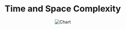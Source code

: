 <div align="center">

# Time and Space Complexity

![Chart](https://res.cloudinary.com/practicaldev/image/fetch/s--EkUZ2qrU--/c_limit%2Cf_auto%2Cfl_progressive%2Cq_auto%2Cw_880/https://thepracticaldev.s3.amazonaws.com/i/a3e1m9j7v9ipd8dmxzim.png)

</div>

